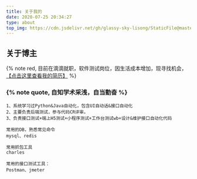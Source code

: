 ```yaml
---
title: 关于我的
date: 2020-07-25 20:34:27
type: about
top_img: https://cdn.jsdelivr.net/gh/glassy-sky-lisong/StaticFile@master/top-img/6.png
---
```


## 关于博主
{% note red,  目前在滴滴就职，软件测试岗位，因生活成本增加，现寻找机会， [ 【点击这里查看我的简历】](https://m.zhipin.com/mpa/html/resume-detail?sid=self&securityId=aPlBK8bPvwYGN-K17bf51tojkQAleSVeONgNdbIYnOFnMPG9_RketrfHR1vRIIXE6vI3ZNO4jHNMfwTuKnW5EydFThu8wUcV2wqyvwt5HnAImCB1BsgRU-Cmi3CeZOA27QuiRdHa9T0IJZu_EJDyxeB2S67JtpoEm9Of
)  %}

### {% note quote, 自知学术采浅，自当勤奋 %}
    1、系统学习过Python&Java自动化，包含UI自动话&接口自动化
    2、主要负责后端测试，参与代码CR评审。
    3、负责接口测试+端上H5测试+小程序测试+工作台测试wb+设计&维护接口自动化代码
```
常用的DB，熟悉常见命令
mysql、redis 
```

```
常用抓包工具
charles
```

```
常用的接口测试工具：
Postman、jmeter
```